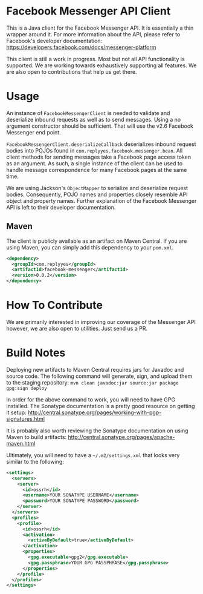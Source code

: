 # Facebook Messenger API Client
This is a Java client for the Facebook Messenger API. It is essentially a thin wrapper around it. For more information about the API, please refer to Facebook's developer documentation:
https://developers.facebook.com/docs/messenger-platform

This client is still a work in progress. Most but not all API functionality is supported. We are working towards exhaustively supporting all features. We are also open to contributions that help us get there.

# Usage
An instance of `FacebookMessengerClient` is needed to validate and deserialize inbound requests as well as to send messages. Using a no argument constructor should be sufficient. That will use the v2.6 Facebook Messenger end point.

`FacebookMessengerClient.deserializeCallback` deserializes inbound request bodies into POJOs found in `com.replyyes.facebook.messenger.bean`. All client methods for sending messages take a Facebook page access token as an argument. As such, a single instance of the client can be used to handle message correspondence for many Facebook pages at the same time.

We are using Jackson's `ObjectMapper` to serialize and deserialize request bodies. Consequently, POJO names and properties closely resemble API object and property names. Further explanation of the Facebook Messenger API is left to their developer documentation.

## Maven 
The client is publicly available as an artifact on Maven Central. If you are using Maven, you can simply add this dependency to your `pom.xml`.
```xml
<dependency>
  <groupId>com.replyyes</groupId>
  <artifactId>facebook-messenger</artifactId>
  <version>0.0.2</version>
</dependency>
``` 

# How To Contribute
We are primarily interested in improving our coverage of the Messenger API however, we are also open to utilities. Just send us a PR.

# Build Notes
Deploying new artifacts to Maven Central requires jars for Javadoc and source code. The following command will generate, sign, and upload them to the staging repository: `mvn clean javadoc:jar source:jar package gpg:sign deploy`

In order for the above command to work, you will need to have GPG installed. The Sonatype documentation is a pretty good resource on getting it setup:
http://central.sonatype.org/pages/working-with-pgp-signatures.html

It is probably also worth reviewing the Sonatype documentation on using Maven to build artifacts:
http://central.sonatype.org/pages/apache-maven.html

Ultimately, you will need to have a `~/.m2/settings.xml` that looks very similar to the following:
```xml
<settings>
  <servers>
    <server>
      <id>ossrh</id>
      <username>YOUR SONATYPE USERNAME</username>
      <password>YOUR SONATYPE PASSWORD</password>
    </server>
  </servers>
  <profiles>
    <profile>
      <id>ossrh</id>
      <activation>
        <activeByDefault>true</activeByDefault>
      </activation>
      <properties>
        <gpg.executable>gpg2</gpg.executable>
        <gpg.passphrase>YOUR GPG PASSPHRASE</gpg.passphrase>
      </properties>
    </profile>
  </profiles>
</settings>
```
